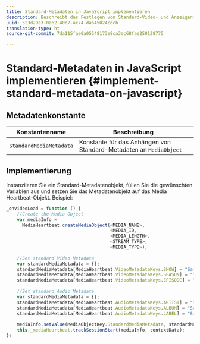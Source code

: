 ```yaml
---
title: Standard-Metadaten in JavaScript implementieren
description: Beschreibt das Festlegen von Standard-Video- und Anzeigenmetadaten, die mit Tracking-Aufrufen in Browser-Anwendungen (JS) gesendet werden.
uuid: 523d29e3-0a62-40d7-ac74-da645024cdcb
translation-type: ht
source-git-commit: 7da115fae0a05548173e8ca3ec68fae250128775

---
```



# Standard-Metadaten in JavaScript implementieren {#implement-standard-metadata-on-javascript}

## Metadatenkonstante

| Konstantenname | Beschreibung   |
| --- | --- |
| `StandardMediaMetadata` | Konstante für das Anhängen von Standard-Metadaten an `MediaObject` |

## Implementierung

Instanziieren Sie ein Standard-Metadatenobjekt, füllen Sie die gewünschten Variablen aus und setzen Sie das Metadatenobjekt auf das Media Heartbeat-Objekt. Beispiel:

```js
_onVideoLoad = function () { 
    //Create the Media Object   
    var mediaInfo =  
      MediaHeartbeat.createMediaObject(<MEDIA_NAME>,  
                                       <MEDIA_ID,  
                                       <MEDIA_LENGTH>, 
                                       <STREAM_TYPE>,
                                       <MEDIA_TYPE>); 
 
    //Set standard Video Metadata 
    var standardMediaMetadata = {};     
    standardMediaMetadata[MediaHeartbeat.VideoMetadataKeys.SHOW] = "Sample Show"; 
    standardMediaMetadata[MediaHeartbeat.VideoMetadataKeys.SEASON] = "Sample Season"; 
    standardMediaMetadata[MediaHeartbeat.VideoMetadataKeys.EPISODE] = "Sample Episode"; 
 
    //Set standard Audio Metadata 
    var standardMediaMetadata = {};     
    standardMediaMetadata[MediaHeartbeat.AudioMetadataKeys.ARTIST] = "Sample Artist"; 
    standardMediaMetadata[MediaHeartbeat.AudioMetadataKeys.ALBUM] = "Sample Album"; 
    standardMediaMetadata[MediaHeartbeat.AudioMetadataKeys.LABEL] = "Sample Label"; 
 
    mediaInfo.setValue(MediaObjectKey.StandardMediaMetadata, standardMediaMetadata); 
    this._mediaHeartbeat.trackSessionStart(mediaInfo, contextData); 
}; 
```

